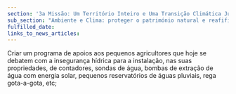 ```yaml
---
section: '3a Missão: Um Território Inteiro e Uma Transição Climática Justa'
sub_section: "Ambiente e Clima: proteger o património natural e reafifirmar a liderança na redução de emissões"
fulfilled_date:
links_to_news_articles:
---
```


Criar um programa de apoios aos pequenos agricultores que hoje se debatem com a insegurança hídrica para a instalação, nas suas propriedades, de contadores, sondas de água, bombas de extração de água com energia solar, pequenos reservatórios de águas pluviais, rega gota-a-gota, etc;